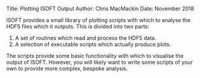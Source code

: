 Title: Plotting ISOFT Output
Author: Chris MacMackin
Date: November 2018 

ISOFT provides a small library of plotting scripts with which to
analyse the HDF5 files which it outputs. This is divided into two parts:

1. A set of routines which read and process the HDF5 data.
2. A selection of executable scripts which actually produce plots.

The scripts provide some basic functionality with which to visualise
the output of ISOFT. However, you will likely want to write some
scripts of your own to provide more complex, bespoke analysis.
